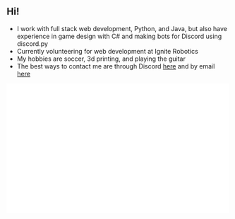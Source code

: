  ## Hi!
 

 - I work with full stack web development, Python, and Java, but also have experience in game design with C# and making bots for Discord using discord.py
 - Currently volunteering for web development at Ignite Robotics
 - My hobbies are soccer, 3d printing, and playing the guitar
 - The best ways to contact me are through Discord [here](https://discord.com/users/697913907528073296) and by email [here](mailto:somebody.4545@outlook.com)

[![My GitHub Stats (longer)](https://github.com/somebody4545/e/blob/master/generated/overview.svg)]()
<!---
somebody4545/somebody4545 is a ✨ special ✨ repository because its `README.md` (this file) appears on your GitHub profile.
You can click the Preview link to take a look at your changes.
--->
